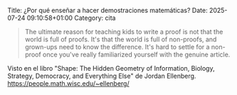 Title: ¿Por qué enseñar a hacer demostraciones matemáticas?
Date: 2025-07-24 09:10:58+01:00
Category: cita

> The ultimate reason for teaching kids to write a proof is not that the world is full of proofs. It's that the world is full of non-proofs, and grown-ups need to know the difference. It's hard to settle for a non-proof once you've really familiarized yourself with the genuine article.

Visto en el libro "Shape: The Hidden Geometry of Information, Biology, Strategy, Democracy, and Everything Else" de Jordan Ellenberg. https://people.math.wisc.edu/~ellenberg/


